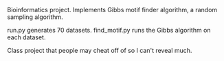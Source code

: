 Bioinformatics project. Implements Gibbs motif finder algorithm, a random sampling algorithm. 

run.py generates 70 datasets.
find_motif.py runs the Gibbs algorithm on each dataset.

Class project that people may cheat off of so I can't reveal much.
